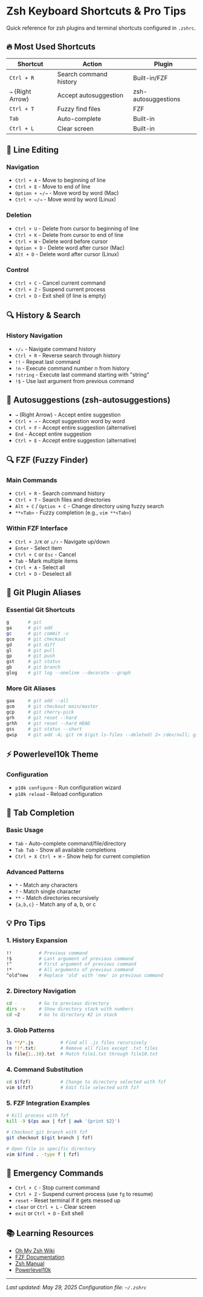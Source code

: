 # Zsh Keyboard Shortcuts & Pro Tips

Quick reference for zsh plugins and terminal shortcuts configured in `.zshrc`.

## 🔥 Most Used Shortcuts

| Shortcut | Action | Plugin |
|----------|--------|--------|
| `Ctrl + R` | Search command history | Built-in/FZF |
| `→` (Right Arrow) | Accept autosuggestion | zsh-autosuggestions |
| `Ctrl + T` | Fuzzy find files | FZF |
| `Tab` | Auto-complete | Built-in |
| `Ctrl + L` | Clear screen | Built-in |

## 📝 Line Editing

### Navigation
- `Ctrl + A` - Move to beginning of line
- `Ctrl + E` - Move to end of line
- `Option + ←/→` - Move word by word (Mac)
- `Ctrl + ←/→` - Move word by word (Linux)

### Deletion
- `Ctrl + U` - Delete from cursor to beginning of line
- `Ctrl + K` - Delete from cursor to end of line
- `Ctrl + W` - Delete word before cursor
- `Option + D` - Delete word after cursor (Mac)
- `Alt + D` - Delete word after cursor (Linux)

### Control
- `Ctrl + C` - Cancel current command
- `Ctrl + Z` - Suspend current process
- `Ctrl + D` - Exit shell (if line is empty)

## 🔍 History & Search

### History Navigation
- `↑/↓` - Navigate command history
- `Ctrl + R` - Reverse search through history
- `!!` - Repeat last command
- `!n` - Execute command number n from history
- `!string` - Execute last command starting with "string"
- `!$` - Use last argument from previous command

## 🤖 Autosuggestions (zsh-autosuggestions)

- `→` (Right Arrow) - Accept entire suggestion
- `Ctrl + →` - Accept suggestion word by word
- `Ctrl + F` - Accept entire suggestion (alternative)
- `End` - Accept entire suggestion
- `Ctrl + E` - Accept entire suggestion (alternative)

## 🔍 FZF (Fuzzy Finder)

### Main Commands
- `Ctrl + R` - Search command history
- `Ctrl + T` - Search files and directories
- `Alt + C` / `Option + C` - Change directory using fuzzy search
- `**<Tab>` - Fuzzy completion (e.g., `vim **<Tab>`)

### Within FZF Interface
- `Ctrl + J/K` or `↓/↑` - Navigate up/down
- `Enter` - Select item
- `Ctrl + C` or `Esc` - Cancel
- `Tab` - Mark multiple items
- `Ctrl + A` - Select all
- `Ctrl + D` - Deselect all

## 🔧 Git Plugin Aliases

### Essential Git Shortcuts
```bash
g       # git
ga      # git add
gc      # git commit -v
gco     # git checkout
gd      # git diff
gl      # git pull
gp      # git push
gst     # git status
gb      # git branch
glog    # git log --oneline --decorate --graph
```

### More Git Aliases
```bash
gaa     # git add --all
gcm     # git checkout main/master
gcp     # git cherry-pick
grh     # git reset --hard
grhh    # git reset --hard HEAD
gss     # git status --short
gwip    # git add -A; git rm $(git ls-files --deleted) 2> /dev/null; git commit --no-verify -m "wip"
```

## ⚡ Powerlevel10k Theme

### Configuration
- `p10k configure` - Run configuration wizard
- `p10k reload` - Reload configuration

## 🎯 Tab Completion

### Basic Usage
- `Tab` - Auto-complete command/file/directory
- `Tab Tab` - Show all available completions
- `Ctrl + X Ctrl + H` - Show help for current completion

### Advanced Patterns
- `*` - Match any characters
- `?` - Match single character
- `**` - Match directories recursively
- `{a,b,c}` - Match any of a, b, or c

## 💡 Pro Tips

### 1. History Expansion
```bash
!!          # Previous command
!$          # Last argument of previous command
!^          # First argument of previous command
!*          # All arguments of previous command
^old^new    # Replace 'old' with 'new' in previous command
```

### 2. Directory Navigation
```bash
cd -        # Go to previous directory
dirs -v     # Show directory stack with numbers
cd ~2       # Go to directory #2 in stack
```

### 3. Glob Patterns
```bash
ls **/*.js          # Find all .js files recursively
rm !(*.txt)         # Remove all files except .txt files
ls file{1..10}.txt  # Match file1.txt through file10.txt
```

### 4. Command Substitution
```bash
cd $(fzf)           # Change to directory selected with fzf
vim $(fzf)          # Edit file selected with fzf
```

### 5. FZF Integration Examples
```bash
# Kill process with fzf
kill -9 $(ps aux | fzf | awk '{print $2}')

# Checkout git branch with fzf
git checkout $(git branch | fzf)

# Open file in specific directory
vim $(find . -type f | fzf)
```

## 🚨 Emergency Commands

- `Ctrl + C` - Stop current command
- `Ctrl + Z` - Suspend current process (use `fg` to resume)
- `reset` - Reset terminal if it gets messed up
- `clear` or `Ctrl + L` - Clear screen
- `exit` or `Ctrl + D` - Exit shell

## 📚 Learning Resources

- [Oh My Zsh Wiki](https://github.com/ohmyzsh/ohmyzsh/wiki)
- [FZF Documentation](https://github.com/junegunn/fzf)
- [Zsh Manual](http://zsh.sourceforge.net/Doc/Release/zsh_toc.html)
- [Powerlevel10k](https://github.com/romkatv/powerlevel10k)

---

*Last updated: May 29, 2025*
*Configuration file: `~/.zshrc`*
